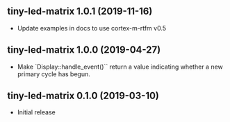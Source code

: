 ## tiny-led-matrix 1.0.1 (2019-11-16)

* Update examples in docs to use cortex-m-rtfm v0.5


## tiny-led-matrix 1.0.0 (2019-04-27)

* Make `Display::handle_event()`` return a value indicating whether a new
  primary cycle has begun.


## tiny-led-matrix 0.1.0 (2019-03-10)

* Initial release


